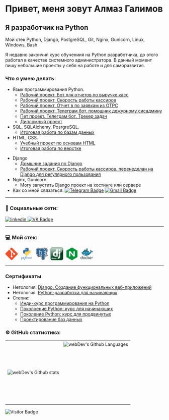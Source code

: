 Привет, меня зовут Алмаз Галимов
==============================

Я разработчик на Python
---------------------

Мой стек Python, Django, PostgreSQL, Git, Nginx, Gunicorn, Linux, Windows, Bash

Я недавно закончил курс обучениия на Python разработчика, до этого работал в качестве системного администратора.
В данный момент пишу небольшие проекты у себя на работе и для саморазвития. 

### Что я умею делать:

- Язык программирования Python.
  + [Рабочий проект. Бот для отчетов по выручке касс](https://github.com/SoulStalker/set_mate)
  + [Рабочий проект. Скорость работы кассиров](https://github.com/SoulStalker/RetailSpeedCheck)
  + [Рабочий проект. Отчет в по заявкам из ОТРС](https://github.com/SoulStalker/otrs_reports)
  + [Рабочий проект. Телеграм бот, помошник дежурному сисадмину](https://github.com/SoulStalker/everyday_helper_bot)
  + [Пет проект. Телеграм бот. Трекер задач](https://github.com/SoulStalker/ShinyTrackerBot)
  + [Дипломный проект](https://github.com/SoulStalker/DM_VKinder)
- SQL, SQLAlchemy, PosrgreSQL.
  + [Итоговая работа по базам данных](https://github.com/SoulStalker/nl_sqla_hw)
- HTML, CSS.
  + [Учебный проект по основам HTML](https://github.com/SoulStalker/Houston)
  + [Итоговая работа по верстке](https://github.com/SoulStalker/noemi_blog)
+ Django
  - [Домшние задания по Django](https://github.com/SoulStalker/dj_homework/tree/video)
  - [Рабочий проект. Скорость работы кассиров. перенеделан на Django для регулярного пользования](https://github.com/SoulStalker/WebSetSpeed)
+ Nginx, Gunicorn
   - Могу запустить Django проект на хостинге или сервере
+ Как со мной связаться: [![Telegram Badge](https://img.shields.io/badge/-SoulStalk3r-blue?style=flat&logo=Telegram&logoColor=white)](https://t.me/SoulStalk3r) [![Gmail Badge](https://img.shields.io/badge/-Gmail-red?style=flat&logo=Gmail&logoColor=white)](mailto:almazpython@gmail.com)

---
### 🤝 Социальные сети:

  <div id="badges">
    <a href="https://www.linkedin.com/in/almaz-galimov-2b8abb223/" target="_blank">
      <img src="https://cdn-icons-png.flaticon.com/512/2504/2504799.png" width="40" height="40" alt="linkedin" />
    </a>
    <a href="https://vk.com/soulsta1ker" target="_blank">
      <img src="https://cdn-icons-png.flaticon.com/512/145/145813.png" width="40" height="40" alt="VK Badge"/>
    </a>
  </div>
  
---

### 💻 Мой стек:

<div>
  <img src="https://github.com/devicons/devicon/blob/master/icons/git/git-original.svg" title="git" alt="git" width="40" height="40"/>&nbsp
  <img src="https://github.com/devicons/devicon/blob/master/icons/python/python-original-wordmark.svg" title="python" alt="python" width="40" height="40"/>&nbsp
  <img src="https://github.com/devicons/devicon/blob/master/icons/postgresql/postgresql-original.svg" title="postgresql" alt="postgresql" width="40" height="40"/>&nbsp
  <img src="https://github.com/SoulStalker/SoulStalker/blob/394615a20842390b02dbc63047bfd434bbdb2958/Daco_2081416.png" title="django" alt="django" width="40" height="40"/>&nbsp
  <img src="https://github.com/SoulStalker/SoulStalker/blob/main/nginx.svg" title="nginx" alt="nginx" width="40" height="40"/>&nbsp
  <img src="https://github.com/SoulStalker/SoulStalker/blob/main/docker-logo-svgrepo-com.svg" title="docker" alt="docker" width="40" height="40"/>&nbsp
</div>

---
### Сертификаты
- Нетология: [Django. Создание функциональных веб-приложений](https://github.com/SoulStalker/SoulStalker/blob/main/nl_django.pdf)
- Нетология: [Python-разработка для начинающих](https://github.com/SoulStalker/SoulStalker/blob/15580a3fae59d822430146dc5c282c0ef5176093/nl_python.pdf)
- Степик: 
  + [Инди-курс программирования на Python](https://github.com/SoulStalker/SoulStalker/blob/b42e00c5d999a7a666f70f4e27b551d229768a4d/py_indie.pdf)
  + [Поколоение Python: курс для начинающих](https://github.com/SoulStalker/SoulStalker/blob/b42e00c5d999a7a666f70f4e27b551d229768a4d/pygen_0.pdf)
  + [Поколение Python: курс для продвинутых](https://github.com/SoulStalker/SoulStalker/blob/b42e00c5d999a7a666f70f4e27b551d229768a4d/pygen_1.pdf)
  + [Проектирование баз данных](https://github.com/SoulStalker/SoulStalker/blob/b42e00c5d999a7a666f70f4e27b551d229768a4d/sql_project.pdf)

### ⚙️ GitHub статистика:

<table>
  <tr>
    <td>
      <img align="left" src="http://github-readme-streak-stats.herokuapp.com?user=SoulStalker&theme=dark&background=000000" alt="webDev's Github stats" />
    </td>
    <td>
      <img height="195px" align="right" alt="webDev's Github Languages" src="https://github-readme-stats-sigma-five.vercel.app/api/top-langs/?username=SoulStalker&layout=compact&theme=vision-friendly-dark" />
    </td>
  </tr>
</table>

![Visitor Badge](https://visitor-badge.laobi.icu/badge?page_id=SoulStalker)
